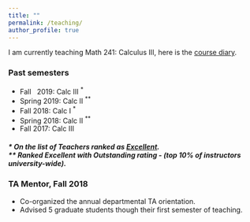 ```yaml
---
title: ""
permalink: /teaching/
author_profile: true
---
```

I am currently teaching Math 241: Calculus III, here is the <a href="https://faculty.math.illinois.edu/~iahmed8/classes/2020/Fall/241/schedule.html" target="_blank"> course diary</a>.

### Past semesters

* Fall &nbsp; 2019: Calc III <sup>*</sup>
* Spring 2019: Calc II <sup>**</sup>
* Fall 2018: Calc I <sup>*</sup>    
* Spring 2018: Calc II <sup>**</sup>
* Fall 2017: Calc III       

  

##### * On the list of Teachers ranked as <a href="https://citl.illinois.edu/citl-101/measurement-evaluation/teaching-evaluation/teaching-evaluations(ices)/teachers-ranked-as-excellent" target="_blank"> Excellent</a>.<br> ** Ranked Excellent with <i>Outstanding</i> rating - (top 10% of instructors university-wide).

### TA Mentor, Fall 2018
   * Co-organized the annual departmental TA orientation.
   * Advised 5 graduate students though their first semester of teaching.
